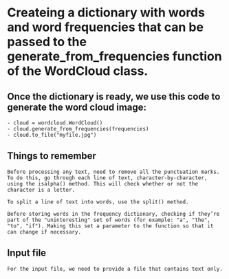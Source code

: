 # Createing a dictionary with words and word frequencies that can be passed to the generate_from_frequencies function of the WordCloud class.

## Once the dictionary is ready, we use this code to generate the word cloud image:

    - cloud = wordcloud.WordCloud()
    - cloud.generate_from_frequencies(frequencies)
    - cloud.to_file("myfile.jpg")

## Things to remember

    Before processing any text, need to remove all the punctuation marks. To do this, go through each line of text, character-by-character, using the isalpha() method. This will check whether or not the character is a letter.

    To split a line of text into words, use the split() method.

    Before storing words in the frequency dictionary, checking if they’re part of the "uninteresting" set of words (for example: "a", "the", "to", "if"). Making this set a parameter to the function so that it can change if necessary.

## Input file

    For the input file, we need to provide a file that contains text only.
